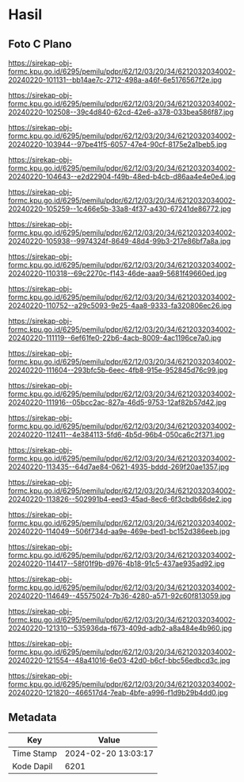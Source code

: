 # Hasil

## Foto C Plano

https://sirekap-obj-formc.kpu.go.id/6295/pemilu/pdpr/62/12/03/20/34/6212032034002-20240220-101131--bb14ae7c-2712-498a-a46f-6e5176567f2e.jpg

https://sirekap-obj-formc.kpu.go.id/6295/pemilu/pdpr/62/12/03/20/34/6212032034002-20240220-102508--39c4d840-62cd-42e6-a378-033bea586f87.jpg

https://sirekap-obj-formc.kpu.go.id/6295/pemilu/pdpr/62/12/03/20/34/6212032034002-20240220-103944--97be41f5-6057-47e4-90cf-8175e2a1beb5.jpg

https://sirekap-obj-formc.kpu.go.id/6295/pemilu/pdpr/62/12/03/20/34/6212032034002-20240220-104643--e2d22904-f49b-48ed-b4cb-d86aa4e4e0e4.jpg

https://sirekap-obj-formc.kpu.go.id/6295/pemilu/pdpr/62/12/03/20/34/6212032034002-20240220-105259--1c466e5b-33a8-4f37-a430-67241de86772.jpg

https://sirekap-obj-formc.kpu.go.id/6295/pemilu/pdpr/62/12/03/20/34/6212032034002-20240220-105938--9974324f-8649-48d4-99b3-217e86bf7a8a.jpg

https://sirekap-obj-formc.kpu.go.id/6295/pemilu/pdpr/62/12/03/20/34/6212032034002-20240220-110318--69c2270c-f143-46de-aaa9-5681f49660ed.jpg

https://sirekap-obj-formc.kpu.go.id/6295/pemilu/pdpr/62/12/03/20/34/6212032034002-20240220-110752--a29c5093-9e25-4aa8-9333-fa320806ec26.jpg

https://sirekap-obj-formc.kpu.go.id/6295/pemilu/pdpr/62/12/03/20/34/6212032034002-20240220-111119--6ef61fe0-22b6-4acb-8009-4ac1196ce7a0.jpg

https://sirekap-obj-formc.kpu.go.id/6295/pemilu/pdpr/62/12/03/20/34/6212032034002-20240220-111604--293bfc5b-6eec-4fb8-915e-952845d76c99.jpg

https://sirekap-obj-formc.kpu.go.id/6295/pemilu/pdpr/62/12/03/20/34/6212032034002-20240220-111916--05bcc2ac-827a-46d5-9753-12af82b57d42.jpg

https://sirekap-obj-formc.kpu.go.id/6295/pemilu/pdpr/62/12/03/20/34/6212032034002-20240220-112411--4e384113-5fd6-4b5d-96b4-050ca6c2f371.jpg

https://sirekap-obj-formc.kpu.go.id/6295/pemilu/pdpr/62/12/03/20/34/6212032034002-20240220-113435--64d7ae84-0621-4935-bddd-269f20ae1357.jpg

https://sirekap-obj-formc.kpu.go.id/6295/pemilu/pdpr/62/12/03/20/34/6212032034002-20240220-113826--502991b4-eed3-45ad-8ec6-6f3cbdb66de2.jpg

https://sirekap-obj-formc.kpu.go.id/6295/pemilu/pdpr/62/12/03/20/34/6212032034002-20240220-114049--506f734d-aa9e-469e-bed1-bc152d386eeb.jpg

https://sirekap-obj-formc.kpu.go.id/6295/pemilu/pdpr/62/12/03/20/34/6212032034002-20240220-114417--58f01f9b-d976-4b18-91c5-437ae935ad92.jpg

https://sirekap-obj-formc.kpu.go.id/6295/pemilu/pdpr/62/12/03/20/34/6212032034002-20240220-114649--45575024-7b36-4280-a571-92c60f813059.jpg

https://sirekap-obj-formc.kpu.go.id/6295/pemilu/pdpr/62/12/03/20/34/6212032034002-20240220-121310--535936da-f673-409d-adb2-a8a484e4b960.jpg

https://sirekap-obj-formc.kpu.go.id/6295/pemilu/pdpr/62/12/03/20/34/6212032034002-20240220-121554--48a41016-6e03-42d0-b6cf-bbc56edbcd3c.jpg

https://sirekap-obj-formc.kpu.go.id/6295/pemilu/pdpr/62/12/03/20/34/6212032034002-20240220-121820--466517d4-7eab-4bfe-a996-f1d9b29b4dd0.jpg


## Metadata

| Key        | Value               |
| ---------- | ------------------- |
| Time Stamp | 2024-02-20 13:03:17 |
| Kode Dapil | 6201                |



